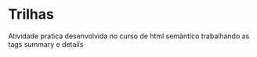 # Trilhas
Atividade pratica desenvolvida no curso de html semântico trabalhando as tags summary e details
